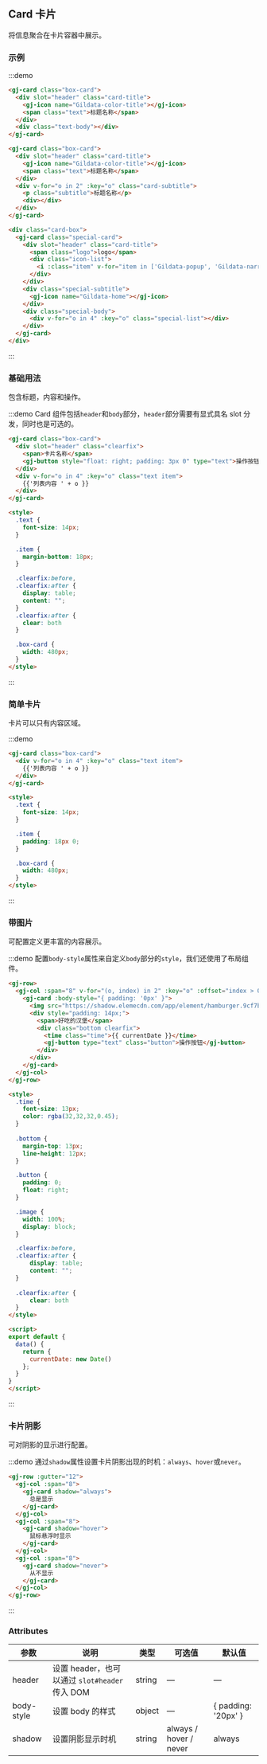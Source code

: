 ## Card 卡片
将信息聚合在卡片容器中展示。

### 示例
:::demo
```html
<gj-card class="box-card">
  <div slot="header" class="card-title">
    <gj-icon name="Gildata-color-title"></gj-icon>
    <span class="text">标题名称</span>
  </div>
  <div class="text-body"></div>
</gj-card>

<gj-card class="box-card">
  <div slot="header" class="card-title">
    <gj-icon name="Gildata-color-title"></gj-icon>
    <span class="text">标题名称</span>
  </div>
  <div v-for="o in 2" :key="o" class="card-subtitle">
    <p class="subtitle">标题名称</p>
    <div></div>
  </div>
</gj-card>

<div class="card-box">
  <gj-card class="special-card">
    <div slot="header" class="card-title">
      <span class="logo">logo</span>
      <div class="icon-list">
        <i :class="item" v-for="item in ['Gildata-popup', 'Gildata-narrow', 'Gildata-enlarged', 'Gildata-close']"></i>
      </div>
    </div>
    <div class="special-subtitle">
      <gj-icon name="Gildata-home"></gj-icon>
    </div>
    <div class="special-body">
      <div v-for="o in 4" :key="o" class="special-list"></div>
    </div>
  </gj-card>
</div>

```
:::

### 基础用法


包含标题，内容和操作。

:::demo Card 组件包括`header`和`body`部分，`header`部分需要有显式具名 slot 分发，同时也是可选的。
```html
<gj-card class="box-card">
  <div slot="header" class="clearfix">
    <span>卡片名称</span>
    <gj-button style="float: right; padding: 3px 0" type="text">操作按钮</gj-button>
  </div>
  <div v-for="o in 4" :key="o" class="text item">
    {{'列表内容 ' + o }}
  </div>
</gj-card>

<style>
  .text {
    font-size: 14px;
  }

  .item {
    margin-bottom: 18px;
  }

  .clearfix:before,
  .clearfix:after {
    display: table;
    content: "";
  }
  .clearfix:after {
    clear: both
  }

  .box-card {
    width: 480px;
  }
</style>
```
:::

### 简单卡片

卡片可以只有内容区域。

:::demo
```html
<gj-card class="box-card">
  <div v-for="o in 4" :key="o" class="text item">
    {{'列表内容 ' + o }}
  </div>
</gj-card>

<style>
  .text {
    font-size: 14px;
  }

  .item {
    padding: 18px 0;
  }

  .box-card {
    width: 480px;
  }
</style>
```
:::

### 带图片

可配置定义更丰富的内容展示。

:::demo 配置`body-style`属性来自定义`body`部分的`style`，我们还使用了布局组件。
```html
<gj-row>
  <gj-col :span="8" v-for="(o, index) in 2" :key="o" :offset="index > 0 ? 2 : 0">
    <gj-card :body-style="{ padding: '0px' }">
      <img src="https://shadow.elemecdn.com/app/element/hamburger.9cf7b091-55e9-11e9-a976-7f4d0b07eef6.png" class="image">
      <div style="padding: 14px;">
        <span>好吃的汉堡</span>
        <div class="bottom clearfix">
          <time class="time">{{ currentDate }}</time>
          <gj-button type="text" class="button">操作按钮</gj-button>
        </div>
      </div>
    </gj-card>
  </gj-col>
</gj-row>

<style>
  .time {
    font-size: 13px;
    color: rgba(32,32,32,0.45);
  }
  
  .bottom {
    margin-top: 13px;
    line-height: 12px;
  }

  .button {
    padding: 0;
    float: right;
  }

  .image {
    width: 100%;
    display: block;
  }

  .clearfix:before,
  .clearfix:after {
      display: table;
      content: "";
  }
  
  .clearfix:after {
      clear: both
  }
</style>

<script>
export default {
  data() {
    return {
      currentDate: new Date()
    };
  }
}
</script>
```
:::

### 卡片阴影

可对阴影的显示进行配置。

:::demo 通过`shadow`属性设置卡片阴影出现的时机：`always`、`hover`或`never`。
```html
<gj-row :gutter="12">
  <gj-col :span="8">
    <gj-card shadow="always">
      总是显示
    </gj-card>
  </gj-col>
  <gj-col :span="8">
    <gj-card shadow="hover">
      鼠标悬浮时显示
    </gj-card>
  </gj-col>
  <gj-col :span="8">
    <gj-card shadow="never">
      从不显示
    </gj-card>
  </gj-col>
</gj-row>
```
:::

### Attributes
| 参数      | 说明    | 类型      | 可选值       | 默认值   |
|---------- |-------- |---------- |-------------  |-------- |
| header | 设置 header，也可以通过 `slot#header` 传入 DOM | string| — | — |
| body-style | 设置 body 的样式| object| — | { padding: '20px' } |
| shadow | 设置阴影显示时机 | string | always / hover / never | always |
